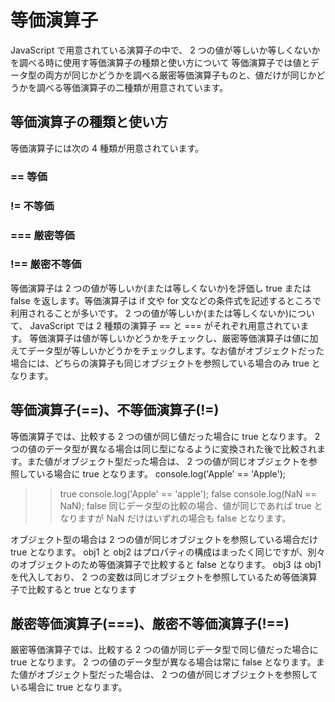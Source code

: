# 等価演算子
JavaScript で用意されている演算子の中で、 2 つの値が等しいか等しくないかを調べる時に使用す等価演算子の種類と使い方について
等価演算子では値とデータ型の両方が同じかどうかを調べる厳密等価演算子ものと、値だけが同じかどうかを調べる等価演算子の二種類が用意されています。

## 等価演算子の種類と使い方
等価演算子には次の 4 種類が用意されています。

### ==   等価
### !=   不等価
### ===  厳密等価
### !==  厳密不等価
等価演算子は 2 つの値が等しいか(または等しくないか)を評価し true または false を返します。等価演算子は if 文や for 文などの条件式を記述するところで利用されることが多いです。
2 つの値が等しいか(または等しくないか)について、 JavaScript では 2 種類の演算子 == と === がそれぞれ用意されています。
等価演算子は値が等しいかどうかをチェックし、厳密等価演算子は値に加えてデータ型が等しいかどうかをチェックします。なお値がオブジェクトだった場合には、どちらの演算子も同じオブジェクトを参照している場合のみ true となります。

## 等価演算子(==)、不等価演算子(!=)
等価演算子では、比較する 2 つの値が同じ値だった場合に true となります。 2 つの値のデータ型が異なる場合は同じ型になるように変換された後で比較されます。また値がオブジェクト型だった場合は、 2 つの値が同じオブジェクトを参照している場合に true となります。
console.log('Apple' == 'Apple');
>> true
console.log('Apple' == 'apple');
>> false
console.log(NaN == NaN);
>> false
同じデータ型の比較の場合、値が同じであれば true となりますが NaN だけはいずれの場合も false となります。

オブジェクト型の場合は 2 つの値が同じオブジェクトを参照している場合だけ true となります。
obj1 と obj2 はプロパティの構成はまったく同じですが、別々のオブジェクトのため等価演算子で比較すると false となります。 obj3 は obj1 を代入しており、 2 つの変数は同じオブジェクトを参照しているため等価演算子で比較すると true となります

## 厳密等価演算子(===)、厳密不等価演算子(!==)
厳密等価演算子では、比較する 2 つの値が同じデータ型で同じ値だった場合に true となります。 2 つの値のデータ型が異なる場合は常に false となります。また値がオブジェクト型だった場合は、 2 つの値が同じオブジェクトを参照している場合に true となります。

